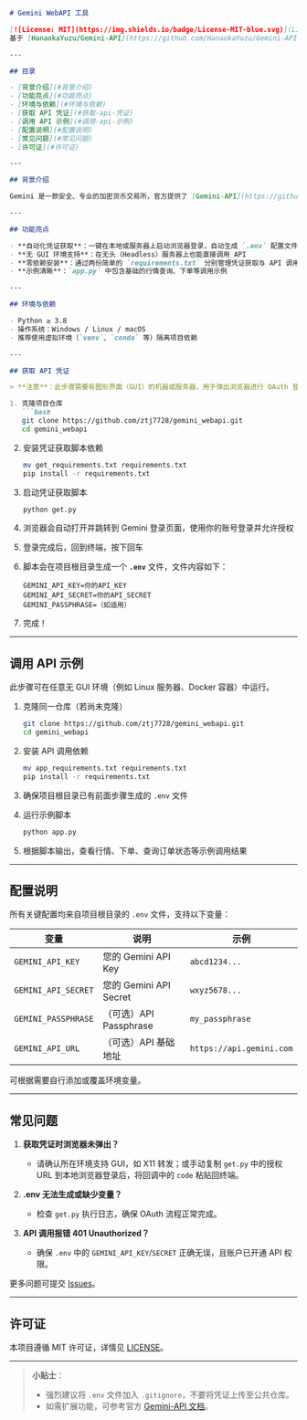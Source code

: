 ````markdown
# Gemini WebAPI 工具

[![License: MIT](https://img.shields.io/badge/License-MIT-blue.svg)](LICENSE)  
基于 [HanaokaYuzu/Gemini-API](https://github.com/HanaokaYuzu/Gemini-API) 的二次封装，提供一套在有 GUI 与无 GUI 环境下快速获取凭证并调用 Gemini API 的脚本。

---

## 目录

- [背景介绍](#背景介绍)  
- [功能亮点](#功能亮点)  
- [环境与依赖](#环境与依赖)  
- [获取 API 凭证](#获取-api-凭证)  
- [调用 API 示例](#调用-api-示例)  
- [配置说明](#配置说明)  
- [常见问题](#常见问题)  
- [许可证](#许可证)  

---

## 背景介绍

Gemini 是一款安全、专业的加密货币交易所，官方提供了 [Gemini-API](https://github.com/HanaokaYuzu/Gemini-API) Python 库。本项目在此基础上增加了自动化获取 API 凭证的脚本，并封装了一个轻量级的 `app.py` 示例程序，方便不同环境下快速接入。

---

## 功能亮点

- **自动化凭证获取**：一键在本地或服务器上启动浏览器登录，自动生成 `.env` 配置文件  
- **无 GUI 环境支持**：在无头（Headless）服务器上也能直接调用 API  
- **零依赖安装**：通过两份简单的 `requirements.txt` 分别管理凭证获取与 API 调用依赖  
- **示例清晰**：`app.py` 中包含基础的行情查询、下单等调用示例  

---

## 环境与依赖

- Python ≥ 3.8  
- 操作系统：Windows / Linux / macOS  
- 推荐使用虚拟环境（`venv`、`conda` 等）隔离项目依赖  

---

## 获取 API 凭证

> **注意**：此步骤需要有图形界面（GUI）的机器或服务器，用于弹出浏览器进行 OAuth 登录。

1. 克隆项目仓库  
   ```bash
   git clone https://github.com/ztj7728/gemini_webapi.git
   cd gemini_webapi
````

2. 安装凭证获取脚本依赖

   ```bash
   mv get_requirements.txt requirements.txt
   pip install -r requirements.txt
   ```
3. 启动凭证获取脚本

   ```bash
   python get.py
   ```
4. 浏览器会自动打开并跳转到 Gemini 登录页面，使用你的账号登录并允许授权
5. 登录完成后，回到终端，按下回车
6. 脚本会在项目根目录生成一个 **`.env`** 文件，文件内容如下：

   ```dotenv
   GEMINI_API_KEY=你的API_KEY
   GEMINI_API_SECRET=你的API_SECRET
   GEMINI_PASSPHRASE=（如适用）
   ```
7. 完成！

---

## 调用 API 示例

此步骤可在任意无 GUI 环境（例如 Linux 服务器、Docker 容器）中运行。

1. 克隆同一仓库（若尚未克隆）

   ```bash
   git clone https://github.com/ztj7728/gemini_webapi.git
   cd gemini_webapi
   ```
2. 安装 API 调用依赖

   ```bash
   mv app_requirements.txt requirements.txt
   pip install -r requirements.txt
   ```
3. 确保项目根目录已有前面步骤生成的 `.env` 文件
4. 运行示例脚本

   ```bash
   python app.py
   ```
5. 根据脚本输出，查看行情、下单、查询订单状态等示例调用结果

---

## 配置说明

所有关键配置均来自项目根目录的 `.env` 文件，支持以下变量：

| 变量                  | 说明                   | 示例                       |
| ------------------- | -------------------- | ------------------------ |
| `GEMINI_API_KEY`    | 您的 Gemini API Key    | `abcd1234...`            |
| `GEMINI_API_SECRET` | 您的 Gemini API Secret | `wxyz5678...`            |
| `GEMINI_PASSPHRASE` | （可选）API Passphrase   | `my_passphrase`          |
| `GEMINI_API_URL`    | （可选）API 基础地址         | `https://api.gemini.com` |

可根据需要自行添加或覆盖环境变量。

---

## 常见问题

1. **获取凭证时浏览器未弹出？**

   * 请确认所在环境支持 GUI，如 X11 转发；或手动复制 `get.py` 中的授权 URL 到本地浏览器登录后，将回调中的 `code` 粘贴回终端。
2. **.env 无法生成或缺少变量？**

   * 检查 `get.py` 执行日志，确保 OAuth 流程正常完成。
3. **API 调用报错 401 Unauthorized？**

   * 确保 `.env` 中的 `GEMINI_API_KEY`/`SECRET` 正确无误，且账户已开通 API 权限。

更多问题可提交 [Issues](https://github.com/ztj7728/gemini_webapi/issues)。

---

## 许可证

本项目遵循 MIT 许可证，详情见 [LICENSE](LICENSE)。

---

> **小贴士**：
>
> * 强烈建议将 `.env` 文件加入 `.gitignore`，不要将凭证上传至公共仓库。
> * 如需扩展功能，可参考官方 [Gemini-API 文档](https://docs.gemini.com/)。

```
```
